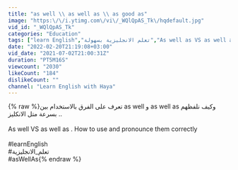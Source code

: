 ```yaml
---
title: "as well \\ as well as \\ as good as"
image: "https:\/\/i.ytimg.com\/vi\/_WQlQpAS_Tk\/hqdefault.jpg"
vid_id: "_WQlQpAS_Tk"
categories: "Education"
tags: ["learn English","تعلم الانجليزية بسهولة","As well as VS as well as"]
date: "2022-02-20T21:19:08+03:00"
vid_date: "2021-07-02T21:00:31Z"
duration: "PT5M16S"
viewcount: "2030"
likeCount: "184"
dislikeCount: ""
channel: "Learn English with Haya"
---
```

{% raw %}تعرف على الفرق بالاستخدام بين as well و as well as  وكيف نلفظهم بسرعة متل الانكليز .. <br /><br />As well VS as well as . How to use and pronounce them correctly <br /><br />#learnEnglish<br />#تعلم_الانجليزية<br />#asWellAs{% endraw %}
